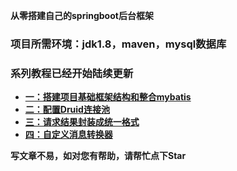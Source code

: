  **从零搭建自己的springboot后台框架** 
### 项目所需环境：jdk1.8，maven，mysql数据库

### 系列教程已经开始陆续更新


- [ **一：搭建项目基础框架结构和整合mybatis** ](https://juejin.im/post/5ad6b3c3f265da237c696ba0)
- [ **二：配置Druid连接池**  ](https://juejin.im/post/5ad703686fb9a028dd4ec453)
- [ **三：请求结果封装成统一格式** ](https://juejin.im/post/5ad7ed676fb9a045dd1f0450)
- [ **四：自定义消息转换器** ](https://juejin.im/post/5ad811e66fb9a0460138ceb1)

 **写文章不易，如对您有帮助，请帮忙点下Star** 